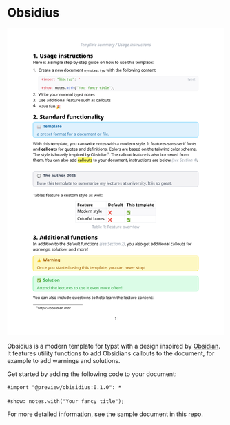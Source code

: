 # Obsidius

![Preview of Obsidius](./sample/sample.png)

Obsidius is a modern template for typst with a design inspired by [Obsidian](https://obsidian.md). 
It features utility functions to add Obsidians callouts to the document, for example to add warnings and solutions.

Get started by adding the following code to your document:

```typst
#import "@preview/obisidius:0.1.0": *

#show: notes.with("Your fancy title");
```

For more detailed information, see the sample document in this repo.
